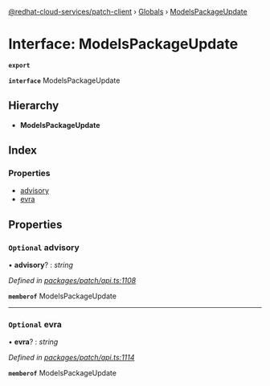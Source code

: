 [@redhat-cloud-services/patch-client](../README.md) › [Globals](../globals.md) › [ModelsPackageUpdate](modelspackageupdate.md)

# Interface: ModelsPackageUpdate

**`export`** 

**`interface`** ModelsPackageUpdate

## Hierarchy

* **ModelsPackageUpdate**

## Index

### Properties

* [advisory](modelspackageupdate.md#optional-advisory)
* [evra](modelspackageupdate.md#optional-evra)

## Properties

### `Optional` advisory

• **advisory**? : *string*

*Defined in [packages/patch/api.ts:1108](https://github.com/RedHatInsights/javascript-clients/blob/d9dc4c9/packages/patch/api.ts#L1108)*

**`memberof`** ModelsPackageUpdate

___

### `Optional` evra

• **evra**? : *string*

*Defined in [packages/patch/api.ts:1114](https://github.com/RedHatInsights/javascript-clients/blob/d9dc4c9/packages/patch/api.ts#L1114)*

**`memberof`** ModelsPackageUpdate
